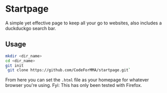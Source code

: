 # Startpage

A simple yet effective page to keep all your go to websites, also includes a duckduckgo search bar.

## Usage

```bash
mkdir <dir_name>
cd <dir_name>
git init
`git clone https://github.com/CodeForMMA/startpage.git`
```

From here you can set the `.html` file as your homepage for whatever browser you're using.
Fyi: This has only been tested with Firefox.

